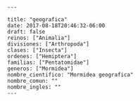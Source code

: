 
      ---

      title: "geografica"
      date: 2017-08-18T20:46:32-06:00
      draft: false
      reinos: ["Animalia"]
      divisiones: ["Arthropoda"]
      clases: ["Insecta"]
      ordenes: ["Hemiptera"]
      familias: ["Pentatomidae"]
      generos: ["Mormidea"]
      nombre_cientifico: "Mormidea geografica"
      nombre_comun: ""
      nombre_ingles: ""
      ---

      